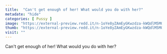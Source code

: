 ```yaml
---
title:  "Can't get enough of her! What would you do with her?"
metadate: "hide"
categories: [ Pussy ]
image: "https://external-preview.redd.it/n-1oYe8yZAmEyGKwzdza-kWQdlM5MQBoPqQqO9Un4_4.jpg?auto=webp&s=43a6a7575bf108fada34bb324441d0feebb91be7"
thumb: "https://external-preview.redd.it/n-1oYe8yZAmEyGKwzdza-kWQdlM5MQBoPqQqO9Un4_4.jpg?width=320&crop=smart&auto=webp&s=e2438b16a7b6dd92e0bcfdfce6cac0cb84191989"
visit: ""
---
```

Can't get enough of her! What would you do with her?
